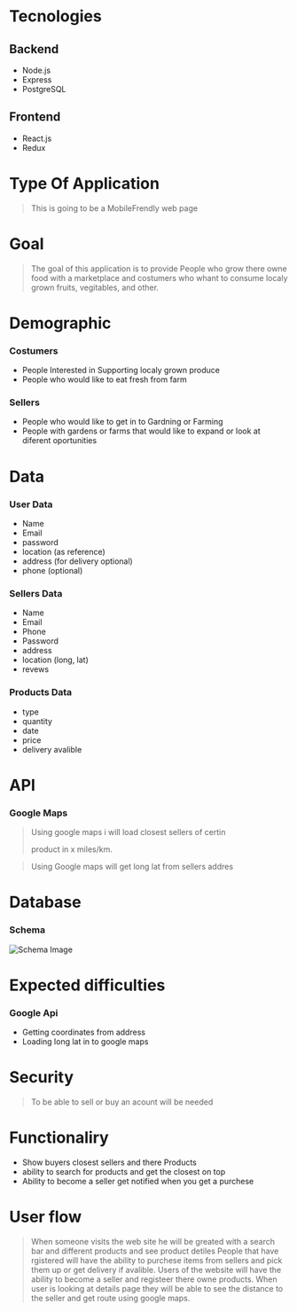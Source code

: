 # Tecnologies

## Backend
* Node.js
* Express
* PostgreSQL

## Frontend
* React.js
* Redux

# Type Of Application

> This is going to be a MobileFrendly web page

# Goal 

> The goal of this application is to provide People who 
> grow there owne food with a marketplace and costumers
>   who whant to consume localy grown fruits, vegitables, and other.

# Demographic

### Costumers
* People Interested in Supporting localy grown produce
* People who would like to eat fresh from farm

### Sellers
* People who would like to get in to Gardning or Farming
* People with gardens or farms that would like to expand or look at diferent oportunities

# Data 

### User Data
* Name
* Email
* password
* location (as reference)
* address (for delivery optional)
* phone (optional)

### Sellers Data
* Name
* Email
* Phone
* Password
* address
* location (long, lat)
* revews

### Products Data
* type 
* quantity
* date
* price
* delivery avalible

# API

### Google Maps
> Using google maps i will load closest sellers of certin
> 
> product in x miles/km. 

> Using Google maps will get long lat from sellers addres

# Database

### Schema

![Schema Image](https://drive.google.com/file/d/1VkDb0RS5buqJh_BYOg-XBWqY6KIlo-ka/view?usp=sharing)

# Expected difficulties

### Google Api
* Getting coordinates from address
* Loading long lat in to google maps

# Security

> To be able to sell or buy an acount will be needed

# Functionaliry

* Show buyers closest sellers and there Products
* ability to search for products and get the closest on top
* Ability to become a seller get notified when you get a purchese

# User flow

> When someone visits the web site he will be greated with
> a search bar and different products and see product detiles
> People that have rgistered will have the ability to purchese items from sellers and pick them up or get delivery if avalible.
> Users of the website will have the ability to become a seller and registeer there owne products.
> When user is looking at details page they will be able to see the distance to the seller and get route using google maps.